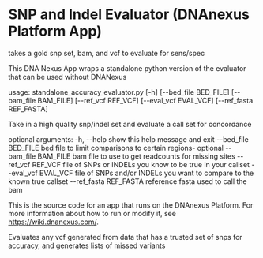 <!-- dx-header -->
# SNP and Indel Evaluator (DNAnexus Platform App)

takes a gold snp set, bam, and vcf to evaluate for sens/spec

This DNA Nexus App wraps a standalone python version of the evaluator that can be used without DNANexus

usage: standalone_accuracy_evaluator.py [-h] [--bed_file BED_FILE]
[--bam_file BAM_FILE]
[--ref_vcf REF_VCF]
[--eval_vcf EVAL_VCF]
[--ref_fasta REF_FASTA]

Take in a high quality snp/indel set and evaluate a call set for concordance

optional arguments:
-h, --help            show this help message and exit
--bed_file BED_FILE   bed file to limit comparisons to certain regions-
optional
--bam_file BAM_FILE   bam file to use to get readcounts for missing sites
--ref_vcf REF_VCF     file of SNPs or INDELs you know to be true in your
callset
--eval_vcf EVAL_VCF   file of SNPs and/or INDELs you want to compare to the
known true callset
--ref_fasta REF_FASTA
reference fasta used to call the bam



This is the source code for an app that runs on the DNAnexus Platform.
For more information about how to run or modify it, see
https://wiki.dnanexus.com/.
<!-- /dx-header -->

Evaluates any vcf generated from data that has a trusted set of snps for accuracy, and generates lists of missed variants

<!--
TODO: This app directory was automatically generated by dx-app-wizard;
please edit this Readme.md file to include essential documentation about
your app that would be helpful to users. (Also see the
    Readme.developer.md.) Once you're done, you can remove these TODO
comments.

For more info, see https://wiki.dnanexus.com/Developer-Portal.
-->
